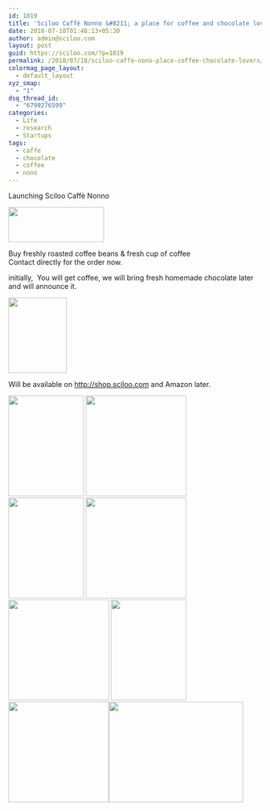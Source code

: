 ```yaml
---
id: 1019
title: 'Sciloo Caffè Nonno &#8211; a place for coffee and chocolate lovers'
date: 2018-07-18T01:48:13+05:30
author: admin@sciloo.com
layout: post
guid: https://sciloo.com/?p=1019
permalink: /2018/07/18/sciloo-caffe-nono-place-coffee-chocolate-lovers/
colormag_page_layout:
  - default_layout
xyz_smap:
  - "1"
dsq_thread_id:
  - "6799276599"
categories:
  - Life
  - research
  - Startups
tags:
  - caffe
  - chocolate
  - coffee
  - nono
---
```

Launching Sciloo Caffè Nonno

<img loading="lazy" class="alignnone wp-image-1035" src="http://sciloo.com/wp-content/uploads/2018/07/cafe-nono-1-300x110.jpg" alt="" width="190" height="70" /> 

Buy freshly roasted coffee beans & fresh cup of coffee  
Contact directly for the order now.

<div class="text_exposed_show">
  <p>
    initially,  You will get coffee, we will bring fresh homemade chocolate later and will announce it.
  </p>
</div>

<div class="text_exposed_show">
  <p>
    <img loading="lazy" class="alignnone wp-image-1033" src="http://sciloo.com/wp-content/uploads/2018/07/cafe-nono-3-nonsq-233x300.jpg" alt="" width="116" height="150" />
  </p>
  
  <p>
    Will be available on <a href="http://shop.sciloo.com/" target="_blank" rel="noopener nofollow" data-ft="{&quot;tn&quot;:&quot;-U&quot;}" data-lynx-mode="asynclazy" data-lynx-uri="http://l.facebook.com/l.php?u=https%3A%2F%2Fshop.sciloo.com%2F&h=AT3wygIdTadJm9VcnOMbvvSyd8BIxR69lnpqmOlB0eKk_LqLPSeevGyRc06i-iTbBRbLcresap_27Rqn-3yFl1TZOZY4E4mmdzyASw15GglTWt1nTAZQEQSRMQxTm5H4bbiUw41K1uU6apWs2DozxAsRBg">http://shop.sciloo.com</a> and Amazon later.
  </p>
  
  <p>
    <img loading="lazy" class="alignnone wp-image-1031" src="http://sciloo.com/wp-content/uploads/2018/07/IMG_20180718_234752-225x300.jpg" alt="" width="150" height="200" /> <img loading="lazy" class="alignnone wp-image-1030" src="http://sciloo.com/wp-content/uploads/2018/07/IMG_20180718_234725-300x300.jpg" alt="" width="200" height="200" /> <img loading="lazy" class="alignnone wp-image-1029" src="http://sciloo.com/wp-content/uploads/2018/07/IMG_20180718_234643-225x300.jpg" alt="" width="150" height="200" /> <img loading="lazy" class="alignnone wp-image-1028" src="http://sciloo.com/wp-content/uploads/2018/07/IMG_20180718_234604-300x300.jpg" alt="" width="200" height="200" /> <img loading="lazy" class="alignnone wp-image-1027" src="http://sciloo.com/wp-content/uploads/2018/07/IMG_20180718_234515-300x300.jpg" alt="" width="200" height="200" /> <img loading="lazy" class="alignnone wp-image-1026" src="http://sciloo.com/wp-content/uploads/2018/07/IMG_20180718_234429-225x300.jpg" alt="" width="150" height="200" />  <img loading="lazy" class="alignnone wp-image-1024" src="http://sciloo.com/wp-content/uploads/2018/07/IMG_20180718_233841-300x300.jpg" alt="" width="200" height="200" /><img loading="lazy" class="alignleft wp-image-1025" src="http://sciloo.com/wp-content/uploads/2018/07/IMG_20180718_234315-300x225.jpg" alt="" width="267" height="200" />
  </p>
</div>